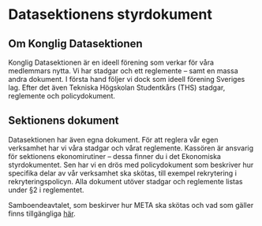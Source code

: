 # Datasektionens styrdokument

## Om Konglig Datasektionen

Konglig Datasektionen är en ideell förening som verkar för våra medlemmars nytta. Vi har stadgar och ett reglemente – samt en massa andra dokument. I första hand följer vi dock som ideell förening Sveriges lag. Efter det även Tekniska Högskolan Studentkårs (THS) stadgar, reglemente och policydokument.

## Sektionens dokument

Datasektionen har även egna dokument. För att reglera vår egen verksamhet har vi våra stadgar och vårat reglemente. Kassören är ansvarig för sektionens ekonomirutiner – dessa finner du i det Ekonomiska styrdokumentet. Sen har vi en drös med policydokument som beskriver hur specifika delar av vår verksamhet ska skötas, till exempel rekrytering i rekryteringspolicyn. Alla dokument utöver stadgar och reglemente listas under §2 i reglementet.

Samboendeavtalet, som beskirver hur META ska skötas och vad som gäller finns tillgängliga [här](https://dsekt.se/samboendeavtal).
